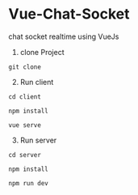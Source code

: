 # Vue-Chat-Socket
chat socket realtime using VueJs
1. clone Project
```
git clone
```
2. Run client
```
cd client
```
```
npm install
```
```
vue serve
```
3. Run server
```
cd server
```
```
npm install
```
```
npm run dev
```
